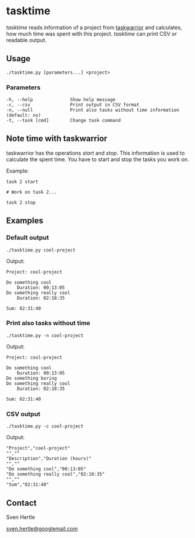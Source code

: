 tasktime
========

*tasktime* reads information of a project from [taskwarrior](http://www.taskwarrior.org) and calculates, how much time was spent with this project.
*tasktime* can print CSV or readable output.

Usage
-----

    ./tasktime.py [parameters...] <project>

### Parameters

    -h, --help              Show help message
    -c, --csv               Print output in CSV format
    -n, --null              Print also tasks without time information (default: no)
    -t, --task [cmd]        Change task command

Note time with taskwarrior
--------------------------

taskwarrior has the operations *start* and *stop*.
This information is used to calculate the spent time.
You have to start and stop the tasks you work on.

Example:

    task 2 start

    # Work on task 2...

    task 2 stop

Examples
--------

### Default output

    ./tasktime.py cool-project

Output:

    Project: cool-project

    Do something cool
        Duration: 00:13:05
    Do something really cool
        Duration: 02:18:35

    Sum: 02:31:40
    
### Print also tasks without time
    
    ./tasktime.py -n cool-project

Output:

    Project: cool-project

    Do something cool
        Duration: 00:13:05
    Do something boring
    Do something really cool
        Duration: 02:18:35

    Sum: 02:31:40

### CSV output

    ./tasktime.py -c cool-project

Output:

    "Project","cool-project"
    "",""
    "Description","Duration (hours)"
    "",""
    "Do something cool","00:13:05"
    "Do something really cool","02:18:35"
    "",""
    "Sum","02:31:40"

Contact
-------

Sven Hertle

<sven.hertle@googlemail.com>
